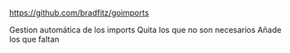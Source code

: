 https://github.com/bradfitz/goimports

Gestion automática de los imports
Quita los que no son necesarios
Añade los que faltan
